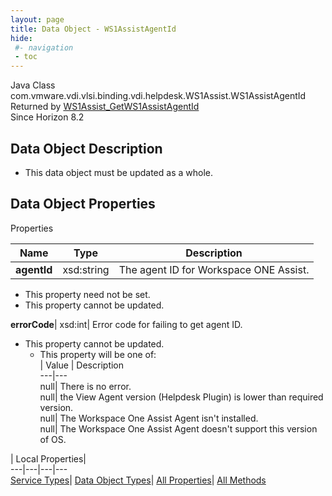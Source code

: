 ```yaml
---
layout: page
title: Data Object - WS1AssistAgentId
hide:
 #- navigation
 - toc
---
```






Java Class
    com.vmware.vdi.vlsi.binding.vdi.helpdesk.WS1Assist.WS1AssistAgentId  
Returned by
     [WS1Assist_GetWS1AssistAgentId](vdi.helpdesk.WS1Assist.md#getWS1AssistAgentId)  
Since 
    Horizon 8.2

## Data Object Description 

  * This data object must be updated as a whole.



## Data Object Properties

Properties

Name |  Type |  Description   
---|---|---  
**agentId**|  xsd:string|  The agent ID for Workspace ONE Assist.   


* This property need not be set.
* This property cannot be updated.

  
**errorCode**|  xsd:int|  Error code for failing to get agent ID.   


* This property cannot be updated.
  * This property will be one of:  
|  Value |  Description   
---|---  
null| There is no error.  
null| the View Agent version (Helpdesk Plugin) is lower than required version.  
null| The Workspace One Assist Agent isn't installed.  
null| The Workspace One Assist Agent doesn't support this version of OS.  

  
  
  
 | Local Properties|   
---|---|---|---  
[Service Types](index-mo_types.md)| [Data Object Types](index-do_types.md)| [All Properties](index-properties.md)| [All Methods](index-methods.md)  
  
  

